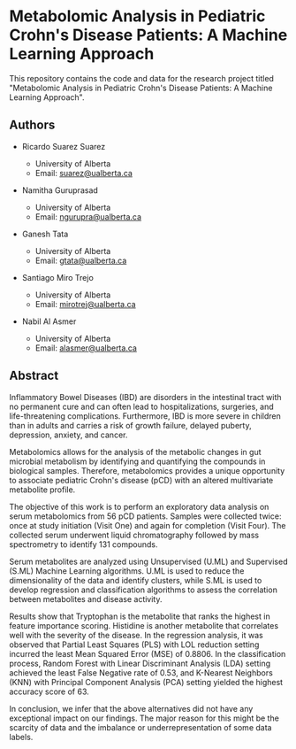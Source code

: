 # Metabolomic Analysis in Pediatric Crohn's Disease Patients: A Machine Learning Approach

This repository contains the code and data for the research project titled "Metabolomic Analysis in Pediatric Crohn's Disease Patients: A Machine Learning Approach".

## Authors

- Ricardo Suarez Suarez
  - University of Alberta
  - Email: suarez@ualberta.ca

- Namitha Guruprasad
  - University of Alberta
  - Email: ngurupra@ualberta.ca

- Ganesh Tata
  - University of Alberta
  - Email: gtata@ualberta.ca

- Santiago Miro Trejo
  - University of Alberta
  - Email: mirotrej@ualberta.ca

- Nabil Al Asmer
  - University of Alberta
  - Email: alasmer@ualberta.ca

## Abstract

Inflammatory Bowel Diseases (IBD) are disorders in the intestinal tract with no permanent cure and can often lead to hospitalizations, surgeries, and life-threatening complications. Furthermore, IBD is more severe in children than in adults and carries a risk of growth failure, delayed puberty, depression, anxiety, and cancer.

Metabolomics allows for the analysis of the metabolic changes in gut microbial metabolism by identifying and quantifying the compounds in biological samples. Therefore, metabolomics provides a unique opportunity to associate pediatric Crohn's disease (pCD) with an altered multivariate metabolite profile.

The objective of this work is to perform an exploratory data analysis on serum metabolomics from 56 pCD patients. Samples were collected twice: once at study initiation (Visit One) and again for completion (Visit Four). The collected serum underwent liquid chromatography followed by mass spectrometry to identify 131 compounds.

Serum metabolites are analyzed using Unsupervised (U.ML) and Supervised (S.ML) Machine Learning algorithms. U.ML is used to reduce the dimensionality of the data and identify clusters, while S.ML is used to develop regression and classification algorithms to assess the correlation between metabolites and disease activity.

Results show that Tryptophan is the metabolite that ranks the highest in feature importance scoring. Histidine is another metabolite that correlates well with the severity of the disease. In the regression analysis, it was observed that Partial Least Squares (PLS) with LOL reduction setting incurred the least Mean Squared Error (MSE) of 0.8806. In the classification process, Random Forest with Linear Discriminant Analysis (LDA) setting achieved the least False Negative rate of 0.53, and K-Nearest Neighbors (KNN) with Principal Component Analysis (PCA) setting yielded the highest accuracy score of 63.

In conclusion, we infer that the above alternatives did not have any exceptional impact on our findings. The major reason for this might be the scarcity of data and the imbalance or underrepresentation of some data labels.

